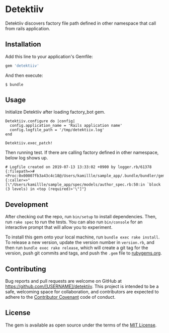 # Detektiiv

Detektiiv discovers factory file path defined in other namespace that call from rails application.

## Installation

Add this line to your application's Gemfile:

```ruby
gem 'detektiiv'
```

And then execute:

    $ bundle

## Usage

Initialize Detektiiv after loading factory_bot gem.

```
Detektiiv.configure do |config|
  config.application_name = 'Rails application name'
  config.logfile_path = '/tmp/detektiiv.log'
end

Detektiiv.exec_patch!
```

Then running test. If there are calling factory defined in other namespace, below log shows up.

```
# Logfile created on 2019-07-13 13:33:02 +0900 by logger.rb/61378
{:filepath=>#<Proc:0x00007fb3a43c4c18@/Users/kamillle/sample_app/.bundle/bundler/gems/other_app/spec/factories/book.rb:3>}
{:caller=>"[\"/Users/kamillle/sample_app/spec/models/author_spec.rb:50:in `block (3 levels) in <top (required)>'\"]"}
```

## Development

After checking out the repo, run `bin/setup` to install dependencies. Then, run `rake spec` to run the tests. You can also run `bin/console` for an interactive prompt that will allow you to experiment.

To install this gem onto your local machine, run `bundle exec rake install`. To release a new version, update the version number in `version.rb`, and then run `bundle exec rake release`, which will create a git tag for the version, push git commits and tags, and push the `.gem` file to [rubygems.org](https://rubygems.org).

## Contributing

Bug reports and pull requests are welcome on GitHub at https://github.com/[USERNAME]/detektiiv. This project is intended to be a safe, welcoming space for collaboration, and contributors are expected to adhere to the [Contributor Covenant](http://contributor-covenant.org) code of conduct.

## License

The gem is available as open source under the terms of the [MIT License](https://opensource.org/licenses/MIT).
